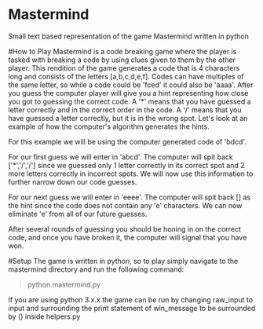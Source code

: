 # Mastermind
Small text based representation of the game Mastermind written in python

#How to Play
Mastermind is a code breaking game where the player is tasked with breaking a code by using clues given to them by the other player. This rendition of the game generates a code that is 4 characters long and consists of the letters [a,b,c,d,e,f]. Codes can have multiples of the same letter, so while a code could be 'fced' it could also be 'aaaa'. After you guess the computer player will give you a hint representing how close you got to guessing the correct code. A '*' means that you have guessed a letter correctly and in the correct order in the code.  A '/' means that you have guessed a letter correctly, but it is in the wrong spot. Let's look at an example of how the computer's algorithm generates the hints.

For this example we will be using the computer generated code of 'bdcd'.

For our first guess we will enter in 'abcd'. The computer will spit back ['*','/','/'] since we guessed only 1 letter correctly in its correct spot and 2 more letters correctly in incorrect spots. We will now use this information to further narrow down our code guesses.

For our next guess we will enter in 'eeee'. The computer will spit back [] as the hint since the code does not contain any 'e' characters. We can now eliminate 'e' from all of our future guesses.

After several rounds of guessing you should be honing in on the correct code, and once you have broken it, the computer will signal that you have won.

#Setup
The game is written in python, so to play simply navigate to the mastermind directory and run the following command:
>python mastermind.py

If you are using python 3.x.x the game can be run by changing raw_input to input and surrounding the print statement of win_message to be surrounded by () inside helpers.py
